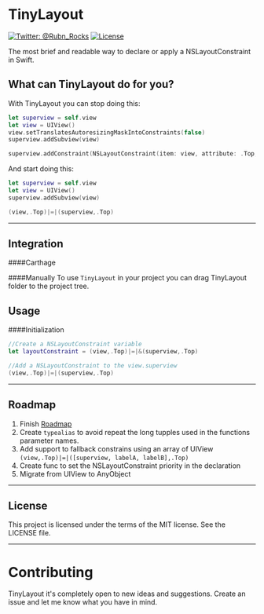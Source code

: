 # TinyLayout

[![Twitter: @Rubn_Rocks](https://img.shields.io/badge/contact-@RubnRocks-blue.svg?style=flat)](http://goo.gl/lepedg)
[![License](http://img.shields.io/badge/license-MIT-green.svg?style=flat)](https://github.com/rubenroques/TinyLayout/blob/master/LICENSE)

The most brief and readable way to declare or apply a NSLayoutConstraint in Swift.

## What can TinyLayout do for you?
With TinyLayout you can stop doing this:

```swift
let superview = self.view
let view = UIView()
view.setTranslatesAutoresizingMaskIntoConstraints(false)
superview.addSubview(view)

superview.addConstraint(NSLayoutConstraint(item: view, attribute: .Top, relatedBy: .Equal, toItem: superview, attribute: .Top, multiplier: 1, constant:0))
```

And start doing this:
```swift
let superview = self.view
let view = UIView()
superview.addSubview(view)

(view,.Top)|=|(superview,.Top)
```
---
## Integration

####Carthage

####Manually
To use ```TinyLayout``` in your project you can drag TinyLayout folder to the project tree.


## Usage
####Initialization
```swift
//Create a NSLayoutConstraint variable
let layoutConstraint = (view,.Top)|=|&(superview,.Top)
```
```swift
//Add a NSLayoutConstraint to the view.superview
(view,.Top)|=|(superview,.Top)
```

---
## Roadmap
1. Finish [Roadmap](#roadmap) 
2. Create ```typealias``` to avoid repeat the long tupples used in the functions parameter names.
3. Add support to fallback constrains using an array of UIView ```(view,.Top)|=|([superview, labelA, labelB],.Top)```
4. Create func to set the NSLayoutConstraint priority in the declaration
5. Migrate from UIView to AnyObject


---
## License
This project is licensed under the terms of the MIT license. See the LICENSE file.

---
# Contributing
TinyLayout it's completely open to new ideas and suggestions. Create an issue and let me know what you have in mind.
